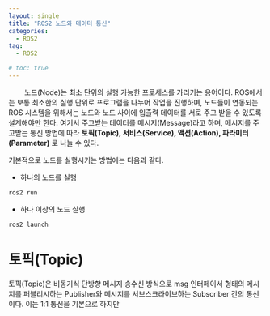 ```yaml
---
layout: single
title: "ROS2 노드와 데이터 통신"
categories:
  - ROS2
tag:
  - ROS2

# toc: true
---
```


 &nbsp;&nbsp;&nbsp;&nbsp;&nbsp;&nbsp;&nbsp;&nbsp;노드(Node)는 최소 단위의 실행 가능한 프로세스를 가리키는 용어이다. ROS에서는 보통 최소한의 실행 단위로 프로그램을 나누어 작업을 진행하며, 노드들이 연동되는 ROS 시스템을 위해서는 노드와 노드 사이에 입출력 데이터를 서로 주고 받을 수 있도록 설계해야만 한다. 여기서 주고받는 데이터를 메시지(Message)라고 하며, 메시지를 주고받는 통신 방법에 따라 **토픽(Topic), 서비스(Service), 액션(Action), 파라미터(Parameter)** 로 나눌 수 있다.

기본적으로 노드를 실행시키는 방법에는 다음과 같다.
- 하나의 노드를 실행
```bash
ros2 run
```
- 하나 이상의 노드 실행
```bash
ros2 launch
```


# 토픽(Topic)
토픽(Topic)은 비동기식 단방향 메시지 송수신 방식으로 msg 인터페이서 형태의 메시지를 퍼블리시하는 Publisher와 메시지를 서브스크라이브하는 Subscriber 간의 통신이다. 이는 1:1 통신을 기본으로 하지만